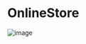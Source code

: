 # OnlineStore

![image](https://user-images.githubusercontent.com/43242004/175109437-e623eb32-ffbd-47ea-81ce-72b1eea9dc3d.png)
